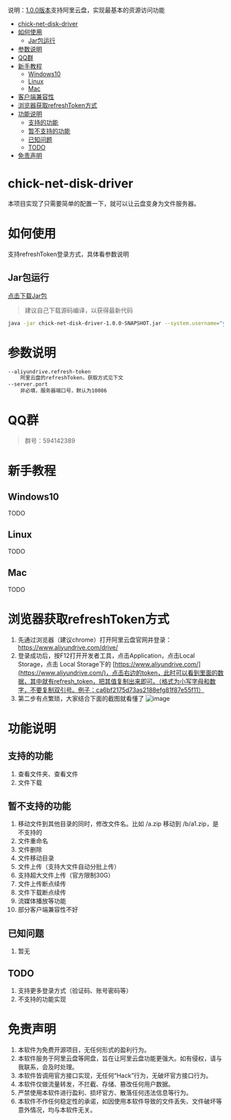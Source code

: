 
说明：[1.0.0版本](https://github.com/1310744545/chick-net-disk-driver/releases/tag/1.0.0)支持阿里云盘，实现最基本的资源访问功能

- [chick-net-disk-driver](#chick-net-disk-driver)
- [如何使用](#如何使用)
  - [Jar包运行](#jar包运行)
- [参数说明](#参数说明)
- [QQ群](#qq群)
- [新手教程](#新手教程)
  - [Windows10](#windows10)
  - [Linux](#linux)
  - [Mac](#mac)
- [客户端兼容性](#客户端兼容性)
- [浏览器获取refreshToken方式](#浏览器获取refreshtoken方式)
- [功能说明](#功能说明)
  - [支持的功能](#支持的功能)
  - [暂不支持的功能](#暂不支持的功能)
  - [已知问题](#已知问题)
  - [TODO](#todo)
- [免责声明](#免责声明)

# chick-net-disk-driver
本项目实现了只需要简单的配置一下，就可以让云盘变身为文件服务器。

# 如何使用
支持refreshToken登录方式，具体看参数说明
## Jar包运行
[点击下载Jar包](https://github.com/1310744545/chick-net-disk-driver/releases)
> 建议自己下载源码编译，以获得最新代码
```bash
java -jar chick-net-disk-driver-1.0.0-SNAPSHOT.jar --system.username="your username" --system.password="your password"
```

# 参数说明
```bash
--aliyundrive.refresh-token
    阿里云盘的refreshToken，获取方式见下文
--server.port
    非必填，服务器端口号，默认为10086
```
# QQ群
> 群号：594142389

# 新手教程

## Windows10
TODO

## Linux
TODO

## Mac
TODO

# 浏览器获取refreshToken方式
1. 先通过浏览器（建议chrome）打开阿里云盘官网并登录：https://www.aliyundrive.com/drive/
2. 登录成功后，按F12打开开发者工具，点击Application，点击Local Storage，点击 Local Storage下的 [https://www.aliyundrive.com/](https://www.aliyundrive.com/)，点击右边的token，此时可以看到里面的数据，其中就有refresh_token，把其值复制出来即可。（格式为小写字母和数字，不要复制双引号。例子：ca6bf2175d73as2188efg81f87e55f11）
3. 第二步有点繁琐，大家结合下面的截图就看懂了
 ![image](https://user-images.githubusercontent.com/32785355/119246278-e6760880-bbb2-11eb-877c-aca16cf75d89.png)

# 功能说明
## 支持的功能
1. 查看文件夹、查看文件
2. 文件下载

## 暂不支持的功能
1. 移动文件到其他目录的同时，修改文件名。比如 /a.zip 移动到 /b/a1.zip，是不支持的
2. 文件重命名
3. 文件删除
4. 文件移动目录
5. 文件上传（支持大文件自动分批上传）
6. 支持超大文件上传（官方限制30G）
7. 文件上传断点续传
8. 文件下载断点续传
9. 流媒体播放等功能
10. 部分客户端兼容性不好
## 已知问题
1. 暂无

## TODO
1. 支持更多登录方式（验证码、账号密码等）
2. 不支持的功能实现


# 免责声明
1. 本软件为免费开源项目，无任何形式的盈利行为。
2. 本软件服务于阿里云盘等网盘，旨在让阿里云盘功能更强大。如有侵权，请与我联系，会及时处理。
3. 本软件皆调用官方接口实现，无任何“Hack”行为，无破坏官方接口行为。
5. 本软件仅做流量转发，不拦截、存储、篡改任何用户数据。
6. 严禁使用本软件进行盈利、损坏官方、散落任何违法信息等行为。
7. 本软件不作任何稳定性的承诺，如因使用本软件导致的文件丢失、文件破坏等意外情况，均与本软件无关。
